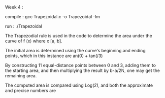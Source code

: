 Week 4 :

compile : gcc Trapezoidal.c -o Trapezoidal -lm

run : ./Trapezoidal

The Trapezodial rule is used in the code to determine the area under the curve of f (x) where x [a, b].

The initial area is determined using the curve's beginning and ending points, which in this instance are an(0) + tan(/3)

By constructing 11 equal-distance points between 0 and 3, adding them to the starting area, and then multiplying the result by b-a/2N, one may get the remaining area.

The computed area is compared using Log(2), and both the approximate and precise numbers are